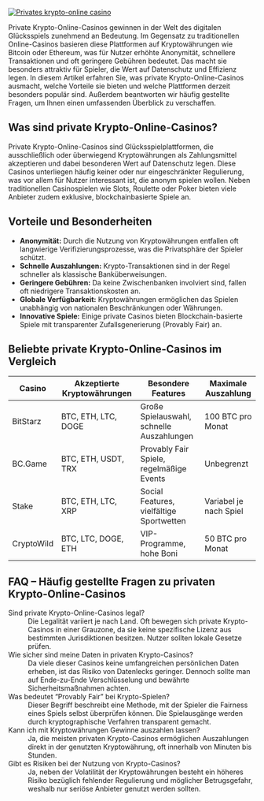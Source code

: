 [![Privates krypto-online casino](https://123-caf.pages.dev/gitsignup.png)](https://vrmoo.ru/Bt82HjjY)

<p>Private Krypto-Online-Casinos gewinnen in der Welt des digitalen Glücksspiels zunehmend an Bedeutung. Im Gegensatz zu traditionellen Online-Casinos basieren diese Plattformen auf Kryptowährungen wie Bitcoin oder Ethereum, was für Nutzer erhöhte Anonymität, schnellere Transaktionen und oft geringere Gebühren bedeutet. Das macht sie besonders attraktiv für Spieler, die Wert auf Datenschutz und Effizienz legen. In diesem Artikel erfahren Sie, was private Krypto-Online-Casinos ausmacht, welche Vorteile sie bieten und welche Plattformen derzeit besonders populär sind. Außerdem beantworten wir häufig gestellte Fragen, um Ihnen einen umfassenden Überblick zu verschaffen.</p>  <h2>Was sind private Krypto-Online-Casinos?</h2> <p>Private Krypto-Online-Casinos sind Glücksspielplattformen, die ausschließlich oder überwiegend Kryptowährungen als Zahlungsmittel akzeptieren und dabei besonderen Wert auf Datenschutz legen. Diese Casinos unterliegen häufig keiner oder nur eingeschränkter Regulierung, was vor allem für Nutzer interessant ist, die anonym spielen wollen. Neben traditionellen Casinospielen wie Slots, Roulette oder Poker bieten viele Anbieter zudem exklusive, blockchainbasierte Spiele an.</p>  <h2>Vorteile und Besonderheiten</h2> <ul>   <li><strong>Anonymität:</strong> Durch die Nutzung von Kryptowährungen entfallen oft langwierige Verifizierungsprozesse, was die Privatsphäre der Spieler schützt.</li>   <li><strong>Schnelle Auszahlungen:</strong> Krypto-Transaktionen sind in der Regel schneller als klassische Banküberweisungen.</li>   <li><strong>Geringere Gebühren:</strong> Da keine Zwischenbanken involviert sind, fallen oft niedrigere Transaktionskosten an.</li>   <li><strong>Globale Verfügbarkeit:</strong> Kryptowährungen ermöglichen das Spielen unabhängig von nationalen Beschränkungen oder Währungen.</li>   <li><strong>Innovative Spiele:</strong> Einige private Casinos bieten Blockchain-basierte Spiele mit transparenter Zufallsgenerierung (Provably Fair) an.</li> </ul>  <h2>Beliebte private Krypto-Online-Casinos im Vergleich</h2> <table>   <thead>     <tr>       <th>Casino</th>       <th>Akzeptierte Kryptowährungen</th>       <th>Besondere Features</th>       <th>Maximale Auszahlung</th>     </tr>   </thead>   <tbody>     <tr>       <td>BitStarz</td>       <td>BTC, ETH, LTC, DOGE</td>       <td>Große Spielauswahl, schnelle Auszahlungen</td>       <td>100 BTC pro Monat</td>     </tr>     <tr>       <td>BC.Game</td>       <td>BTC, ETH, USDT, TRX</td>       <td>Provably Fair Spiele, regelmäßige Events</td>       <td>Unbegrenzt</td>     </tr>     <tr>       <td>Stake</td>       <td>BTC, ETH, LTC, XRP</td>       <td>Social Features, vielfältige Sportwetten</td>       <td>Variabel je nach Spiel</td>     </tr>     <tr>       <td>CryptoWild</td>       <td>BTC, LTC, DOGE, ETH</td>       <td>VIP-Programme, hohe Boni</td>       <td>50 BTC pro Monat</td>     </tr>   </tbody> </table>  <h2>FAQ – Häufig gestellte Fragen zu privaten Krypto-Online-Casinos</h2> <dl>   <dt>Sind private Krypto-Online-Casinos legal?</dt>   <dd>Die Legalität variiert je nach Land. Oft bewegen sich private Krypto-Casinos in einer Grauzone, da sie keine spezifische Lizenz aus bestimmten Jurisdiktionen besitzen. Nutzer sollten lokale Gesetze prüfen.</dd>    <dt>Wie sicher sind meine Daten in privaten Krypto-Casinos?</dt>   <dd>Da viele dieser Casinos keine umfangreichen persönlichen Daten erheben, ist das Risiko von Datenlecks geringer. Dennoch sollte man auf Ende-zu-Ende Verschlüsselung und bewährte Sicherheitsmaßnahmen achten.</dd>    <dt>Was bedeutet “Provably Fair” bei Krypto-Spielen?</dt>   <dd>Dieser Begriff beschreibt eine Methode, mit der Spieler die Fairness eines Spiels selbst überprüfen können. Die Spielausgänge werden durch kryptographische Verfahren transparent gemacht.</dd>    <dt>Kann ich mit Kryptowährungen Gewinne auszahlen lassen?</dt>   <dd>Ja, die meisten privaten Krypto-Casinos ermöglichen Auszahlungen direkt in der genutzten Kryptowährung, oft innerhalb von Minuten bis Stunden.</dd>    <dt>Gibt es Risiken bei der Nutzung von Krypto-Casinos?</dt>   <dd>Ja, neben der Volatilität der Kryptowährungen besteht ein höheres Risiko bezüglich fehlender Regulierung und möglicher Betrugsgefahr, weshalb nur seriöse Anbieter genutzt werden sollten.</dd> </dl>
